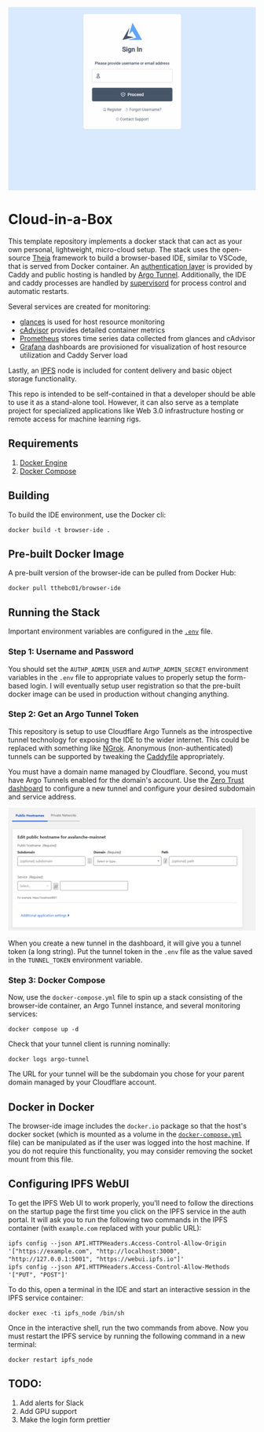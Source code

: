 ![Alt Text](/demo.gif)

# Cloud-in-a-Box

This template repository implements a docker stack that can act as your own personal, lightweight, micro-cloud setup. 
The stack uses the open-source [Theia](https://theia-ide.org/) framework to build a browser-based IDE, similar 
to VSCode, that is served from Docker container. An [authentication layer](https://github.com/greenpau/caddy-security) 
is provided by Caddy and public hosting is handled by [Argo Tunnel](https://www.cloudflare.com/products/tunnel/).
Additionally, the IDE and caddy processes are handled by [supervisord](http://supervisord.org/) for process control 
and automatic restarts. 

Several services are created for monitoring:
- [glances](https://nicolargo.github.io/glances/) is used for host resource monitoring
- [cAdvisor](https://github.com/google/cadvisor) provides detailed container metrics
- [Prometheus](https://prometheus.io/) stores time series data collected from glances and cAdvisor
- [Grafana]() dashboards are provisioned for visualization of host resource utilization and Caddy Server load

Lastly, an [IPFS](https://ipfs.io/) node is included for content delivery and basic object storage functionality. 

This repo is intended to be self-contained in that a developer should be able to use it as a stand-alone tool. However,
it can also serve as a template project for specialized applications like Web 3.0 infrastructure hosting or remote access
for machine learning rigs. 

## Requirements

1. [Docker Engine](https://docs.docker.com/engine/install/)
2. [Docker Compose](https://docs.docker.com/compose/install/)

## Building

To build the IDE environment, use the Docker cli:

```
docker build -t browser-ide .
```

## Pre-built Docker Image

A pre-built version of the browser-ide can be pulled from Docker Hub:

```
docker pull tthebc01/browser-ide
```

## Running the Stack

Important environment variables are configured in the [`.env`](.env) file. 

### Step 1: Username and Password

You should set the `AUTHP_ADMIN_USER` and `AUTHP_ADMIN_SECRET` environment variables in the `.env` file to 
appropriate values to properly setup the form-based login. I will eventually setup user registration so that 
the pre-built docker image can be used in production without changing anything. 

### Step 2: Get an Argo Tunnel Token

This repository is setup to use Cloudflare Argo Tunnels as the introspective tunnel technology for exposing the 
IDE to the wider internet. This could be replaced with something like [NGrok](https://ngrok.com/). Anonymous 
(non-authenticated) tunnels can be supported by tweaking the [Caddyfile](/browser-ide/Caddyfile) appropriately. 

You must have a domain name managed by Cloudflare. Second, you must have Argo Tunnels enabled for 
the domain's account. Use the [Zero Trust dashboard](https://dash.teams.cloudflare.com/) to configure a new 
tunnel and configure your desired subdomain and service address. 

![Alt Text](/tunnel-config.png)

When you create a new tunnel in the dashboard, it will give you a tunnel token (a long string). Put the tunnel 
token in the `.env` file as the value saved in the `TUNNEL_TOKEN` environment variable.

### Step 3: Docker Compose

Now, use the `docker-compose.yml` file to spin up a stack consisting of the browser-ide container, an Argo Tunnel
instance, and several monitoring services:

```
docker compose up -d
```

Check that your tunnel client is running nominally:

```
docker logs argo-tunnel
```

The URL for your tunnel will be the subdomain you chose for your parent domain managed by your Cloudflare
account.

## Docker in Docker

The browser-ide image includes the `docker.io` package so that the host's docker socket (which is mounted as a volume in 
the [`docker-compose.yml`](/docker-compose.yml#L6) file) can be manipulated as if the user was logged into the host machine. 
If you do not require this functionality, you may consider removing the socket mount from this file. 

## Configuring IPFS WebUI

To get the IPFS Web UI to work properly, you'll need to follow the directions on the startup page the first time you click on the 
IPFS service in the auth portal. It will ask you to run the following two commands in the IPFS container (with `example.com` 
replaced with your public URL):

```shell
ipfs config --json API.HTTPHeaders.Access-Control-Allow-Origin '["https://example.com", "http://localhost:3000", "http://127.0.0.1:5001", "https://webui.ipfs.io"]'
ipfs config --json API.HTTPHeaders.Access-Control-Allow-Methods '["PUT", "POST"]'
```

To do this, open a terminal in the IDE and start an interactive session in the IPFS service container:

```shell
docker exec -ti ipfs_node /bin/sh
```

Once in the interactive shell, run the two commands from above. Now you must restart the IPFS service by running the following command
in a new terminal:

```shell
docker restart ipfs_node
```

## TODO:

1. Add alerts for Slack
2. Add GPU support
3. Make the login form prettier